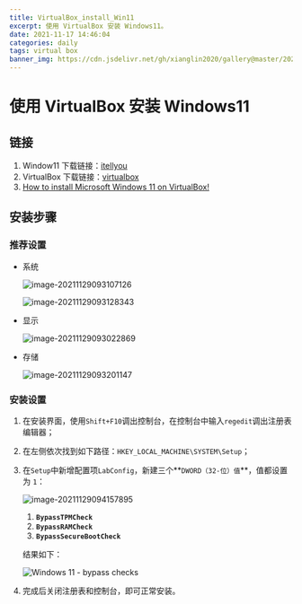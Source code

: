 ```yaml
---
title: VirtualBox_install_Win11
excerpt: 使用 VirtualBox 安装 Windows11。
date: 2021-11-17 14:46:04
categories: daily
tags: virtual box
banner_img: https://cdn.jsdelivr.net/gh/xianglin2020/gallery@master/202111/290945.jpeg
---
```


# 使用 VirtualBox 安装 Windows11

## 链接

1. Window11 下载链接：[itellyou](https://next.itellyou.cn/Original/Index#cbp=Product?ID=42e87ac8-9cd6-eb11-bdf8-e0d4e850c9c6)
2. VirtualBox 下载链接：[virtualbox](https://www.virtualbox.org/wiki/Downloads)
3. [How to install Microsoft Windows 11 on VirtualBox!](https://blogs.oracle.com/virtualization/post/install-microsoft-windows-11-on-virtualbox)

## 安装步骤

### 推荐设置

* 系统

  ![image-20211129093107126](https://cdn.jsdelivr.net/gh/xianglin2020/gallery@master/202111/290931.png)

  ![image-20211129093128343](https://cdn.jsdelivr.net/gh/xianglin2020/gallery@master/202111/290947.png)

* 显示

  ![image-20211129093022869](https://cdn.jsdelivr.net/gh/xianglin2020/gallery@master/202111/290930.png)

* 存储

  ![image-20211129093201147](https://cdn.jsdelivr.net/gh/xianglin2020/gallery@master/202111/290932.png)

### 安装设置

1. 在安装界面，使用`Shift+F10`调出控制台，在控制台中输入`regedit`调出注册表编辑器；

2. 在左侧依次找到如下路径：`HKEY_LOCAL_MACHINE\SYSTEM\Setup`；

3. 在`Setup`中新增配置项`LabConfig`，新建三个**`DWORD（32-位）值`**，值都设置为 `1`：

   ![image-20211129094157895](https://cdn.jsdelivr.net/gh/xianglin2020/gallery@master/202111/290942.png)

   1. **`BypassTPMCheck`**
   2. **`BypassRAMCheck`**
   3. **`BypassSecureBootCheck`**

   结果如下：

   ![Windows 11 - bypass checks](https://cdn.jsdelivr.net/gh/xianglin2020/gallery@master/202111/290942.jpeg)

4. 完成后关闭注册表和控制台，即可正常安装。
